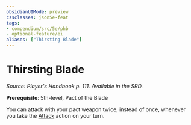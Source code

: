 ```yaml
---
obsidianUIMode: preview
cssclasses: json5e-feat
tags:
- compendium/src/5e/phb
- optional-feature/ei
aliases: ["Thirsting Blade"]
---
```

# Thirsting Blade
*Source: Player's Handbook p. 111. Available in the SRD.*  

**Prerequisite**: 5th-level, Pact of the Blade

You can attack with your pact weapon twice, instead of once, whenever you take the [Attack](rules/actions.md#Attack) action on your turn.